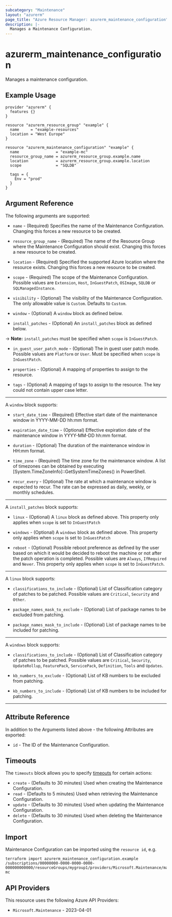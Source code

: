 ```yaml
---
subcategory: "Maintenance"
layout: "azurerm"
page_title: "Azure Resource Manager: azurerm_maintenance_configuration"
description: |-
  Manages a Maintenance Configuration.
---
```


# azurerm_maintenance_configuration

Manages a maintenance configuration.

## Example Usage

```hcl
provider "azurerm" {
  features {}
}

resource "azurerm_resource_group" "example" {
  name     = "example-resources"
  location = "West Europe"
}

resource "azurerm_maintenance_configuration" "example" {
  name                = "example-mc"
  resource_group_name = azurerm_resource_group.example.name
  location            = azurerm_resource_group.example.location
  scope               = "SQLDB"

  tags = {
    Env = "prod"
  }
}
```

## Argument Reference

The following arguments are supported:

* `name` - (Required) Specifies the name of the Maintenance Configuration. Changing this forces a new resource to be created.

* `resource_group_name` - (Required) The name of the Resource Group where the Maintenance Configuration should exist. Changing this forces a new resource to be created.

* `location` - (Required) Specified the supported Azure location where the resource exists. Changing this forces a new resource to be created.

* `scope` - (Required) The scope of the Maintenance Configuration. Possible values are `Extension`, `Host`, `InGuestPatch`, `OSImage`, `SQLDB` or `SQLManagedInstance`.

* `visibility` - (Optional) The visibility of the Maintenance Configuration. The only allowable value is `Custom`. Defaults to `Custom`.

* `window` - (Optional) A `window` block as defined below.

* `install_patches` - (Optional) An `install_patches` block as defined below.

-> **Note:** `install_patches` must be specified when `scope` is `InGuestPatch`.

* `in_guest_user_patch_mode` - (Optional) The in guest user patch mode. Possible values are `Platform` or `User`. Must be specified when `scope` is `InGuestPatch`.

* `properties` - (Optional) A mapping of properties to assign to the resource.

* `tags` - (Optional) A mapping of tags to assign to the resource. The key could not contain upper case letter.

---

A `window` block supports:

* `start_date_time` - (Required) Effective start date of the maintenance window in YYYY-MM-DD hh:mm format.

* `expiration_date_time` - (Optional) Effective expiration date of the maintenance window in YYYY-MM-DD hh:mm format.

* `duration` - (Optional) The duration of the maintenance window in HH:mm format.

* `time_zone` - (Required) The time zone for the maintenance window. A list of timezones can be obtained by executing [System.TimeZoneInfo]::GetSystemTimeZones() in PowerShell.

* `recur_every` - (Optional) The rate at which a maintenance window is expected to recur. The rate can be expressed as daily, weekly, or monthly schedules.

---

A `install_patches` block supports:

* `linux` - (Optional) A `linux` block as defined above. This property only applies when `scope` is set to `InGuestPatch`

* `windows` - (Optional) A `windows` block as defined above. This property only applies when `scope` is set to `InGuestPatch`

* `reboot` - (Optional) Possible reboot preference as defined by the user based on which it would be decided to reboot the machine or not after the patch operation is completed. Possible values are `Always`, `IfRequired` and `Never`. This property only applies when `scope` is set to `InGuestPatch`.

---

A `linux` block supports:

* `classifications_to_include` - (Optional) List of Classification category of patches to be patched. Possible values are `Critical`, `Security` and `Other`.

* `package_names_mask_to_exclude` - (Optional) List of package names to be excluded from patching.

* `package_names_mask_to_include` - (Optional) List of package names to be included for patching.

---

A `windows` block supports:

* `classifications_to_include` - (Optional) List of Classification category of patches to be patched. Possible values are `Critical`, `Security`, `UpdateRollup`, `FeaturePack`, `ServicePack`, `Definition`, `Tools` and `Updates`.

* `kb_numbers_to_exclude` - (Optional) List of KB numbers to be excluded from patching.

* `kb_numbers_to_include` - (Optional) List of KB numbers to be included for patching.

---

## Attribute Reference

In addition to the Arguments listed above - the following Attributes are exported:

* `id` - The ID of the Maintenance Configuration.

## Timeouts

The `timeouts` block allows you to specify [timeouts](https://developer.hashicorp.com/terraform/language/resources/configure#define-operation-timeouts) for certain actions:

* `create` - (Defaults to 30 minutes) Used when creating the Maintenance Configuration.
* `read` - (Defaults to 5 minutes) Used when retrieving the Maintenance Configuration.
* `update` - (Defaults to 30 minutes) Used when updating the Maintenance Configuration.
* `delete` - (Defaults to 30 minutes) Used when deleting the Maintenance Configuration.

## Import

Maintenance Configuration can be imported using the `resource id`, e.g.

```shell
terraform import azurerm_maintenance_configuration.example /subscriptions/00000000-0000-0000-0000-000000000000/resourceGroups/mygroup1/providers/Microsoft.Maintenance/maintenanceConfigurations/example-mc
```

## API Providers
<!-- This section is generated, changes will be overwritten -->
This resource uses the following Azure API Providers:

* `Microsoft.Maintenance` - 2023-04-01
